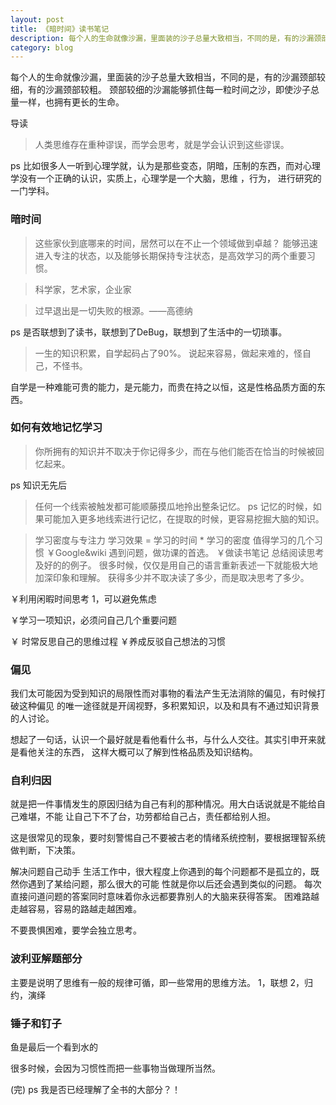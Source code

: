 ```yaml
---
layout: post
title: 《暗时间》读书笔记
description: 每个人的生命就像沙漏，里面装的沙子总量大致相当，不同的是，有的沙漏颈部较细，有的沙漏颈部较粗。
category: blog
---
```



每个人的生命就像沙漏，里面装的沙子总量大致相当，不同的是，有的沙漏颈部较细，有的沙漏颈部较粗。
颈部较细的沙漏能够抓住每一粒时间之沙，即使沙子总量一样，也拥有更长的生命。

导读
> 人类思维存在重种谬误，而学会思考，就是学会认识到这些谬误。

ps  比如很多人一听到心理学就，认为是那些变态，阴暗，压制的东西，而对心理学没有一个正确的认识，实质上，心理学是一个大脑，思维 ，行为，
进行研究的一门学科。 

### 暗时间
> 这些家伙到底哪来的时间，居然可以在不止一个领域做到卓越？
> 能够迅速进入专注的状态，以及能够长期保持专注状态，是高效学习的两个重要习惯。

> 科学家，艺术家，企业家

> 过早退出是一切失败的根源。——高德纳 

ps 是否联想到了读书，联想到了DeBug，联想到了生活中的一切琐事。

>  一生的知识积累，自学起码占了90%。 
>  说起来容易，做起来难的，怪自己，不怪书。
     
 自学是一种难能可贵的能力，是元能力，而贵在持之以恒，这是性格品质方面的东西。

### 如何有效地记忆学习
>  你所拥有的知识并不取决于你记得多少，而在与他们能否在恰当的时候被回忆起来。

 ps 知识无先后
     
> 任何一个线索被触发都可能顺藤摸瓜地拎出整条记忆。
 ps 记忆的时候，如果可能加入更多地线索进行记忆，在提取的时候，更容易挖掘大脑的知识。
     

> 学习密度与专注力
 >    学习效果 = 学习的时间 * 学习的密度
> 值得学习的几个习惯
￥Google&wiki
     遇到问题，做功课的首选。
￥做读书笔记
     总结阅读思考及好的的例子。
     很多时候，仅仅是用自己的语言重新表述一下就能极大地加深印象和理解。
     获得多少并不取决读了多少，而是取决思考了多少。

￥利用闲暇时间思考
 1，可以避免焦虑

￥学习一项知识，必须问自己几个重要问题

￥ 时常反思自己的思维过程
￥养成反驳自己想法的习惯

### 偏见
我们太可能因为受到知识的局限性而对事物的看法产生无法消除的偏见，有时候打破这种偏见
的唯一途径就是开阔视野，多积累知识，以及和具有不通过知识背景的人讨论。
      
  想起了一句话，认识一个最好就是看他看什么书，与什么人交往。其实引申开来就是看他关注的东西，
这样大概可以了解到性格品质及知识结构。

### 自利归因
  就是把一件事情发生的原因归结为自己有利的那种情况。用大白话说就是不能给自己难堪，不能
让自己下不了台，功劳都给自己占，责任都给别人担。
       
 这是很常见的现象，要时刻警惕自己不要被古老的情绪系统控制，要根据理智系统做判断，下决策。

解决问题自己动手
     生活工作中，很大程度上你遇到的每个问题都不是孤立的，既然你遇到了某给问题，那么很大的可能
性就是你以后还会遇到类似的问题。
每次直接问道问题的答案同时意味着你永远都要靠别人的大脑来获得答案。
困难路越走越容易，容易的路越走越困难。

不要畏惧困难，要学会独立思考。

### 波利亚解题部分
   主要是说明了思维有一般的规律可循，即一些常用的思维方法。
 1，联想
 2，归约，演绎

### 锤子和钉子
鱼是最后一个看到水的

很多时候，会因为习惯性而把一些事物当做理所当然。


(完)
 ps 我是否已经理解了全书的大部分？！

     


 
     



     
